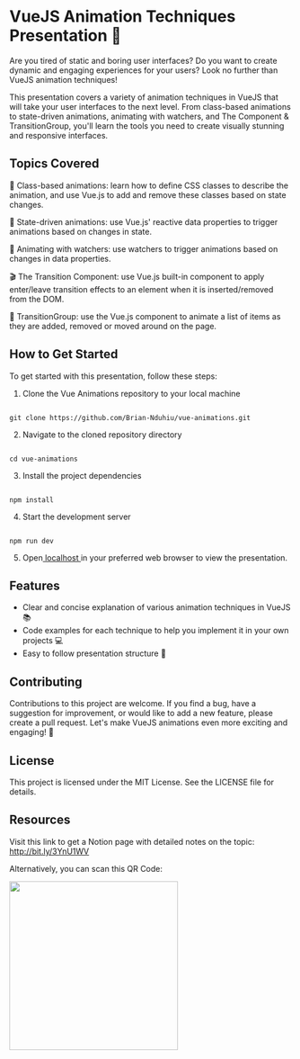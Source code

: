 # VueJS Animation Techniques Presentation 🎉
Are you tired of static and boring user interfaces? Do you want to create dynamic and engaging experiences for your users? Look no further than VueJS animation techniques!

This presentation covers a variety of animation techniques in VueJS that will take your user interfaces to the next level. From class-based animations to state-driven animations, animating with watchers, and The <Transition> Component & TransitionGroup, you'll learn the tools you need to create visually stunning and responsive interfaces.

## Topics Covered
🚀 Class-based animations: learn how to define CSS classes to describe the animation, and use Vue.js to add and remove these classes based on state changes.

🌟 State-driven animations: use Vue.js' reactive data properties to trigger animations based on changes in state.

👀 Animating with watchers: use watchers to trigger animations based on changes in data properties.

🎬 The Transition Component: use Vue.js built-in <transition> component to apply enter/leave transition effects to an element when it is inserted/removed from the DOM.

👥 TransitionGroup: use the Vue.js <transition-group> component to animate a list of items as they are added, removed or moved around on the page.


## How to Get Started
To get started with this presentation, follow these steps:

1. Clone the Vue Animations repository to your local machine
```shell

git clone https://github.com/Brian-Nduhiu/vue-animations.git

```
2. Navigate to the cloned repository directory
```shell

cd vue-animations

```
3. Install the project dependencies
```shell

npm install

```
4. Start the development server 
```sell

npm run dev

```
5. Open[ localhost ](http://localhost:5173/) in your preferred web browser to view the presentation.


## Features
* Clear and concise explanation of various animation techniques in VueJS 📚
* Code examples for each technique to help you implement it in your own projects 💻
* Easy to follow presentation structure 🧭

## Contributing
Contributions to this project are welcome. If you find a bug, have a suggestion for improvement, or would like to add a new feature, please create a pull request. Let's make VueJS animations even more exciting and engaging! 🤩

## License
This project is licensed under the MIT License. See the LICENSE file for details.

## Resources
Visit this link to get a Notion page with detailed notes on the topic: http://bit.ly/3YnU1WV

Alternatively, you can scan this QR Code:

<img src="https://user-images.githubusercontent.com/43300544/223380573-1470281c-b8a4-4c8c-bf0d-a5d1bcf34567.png" style="width:300px"/>


